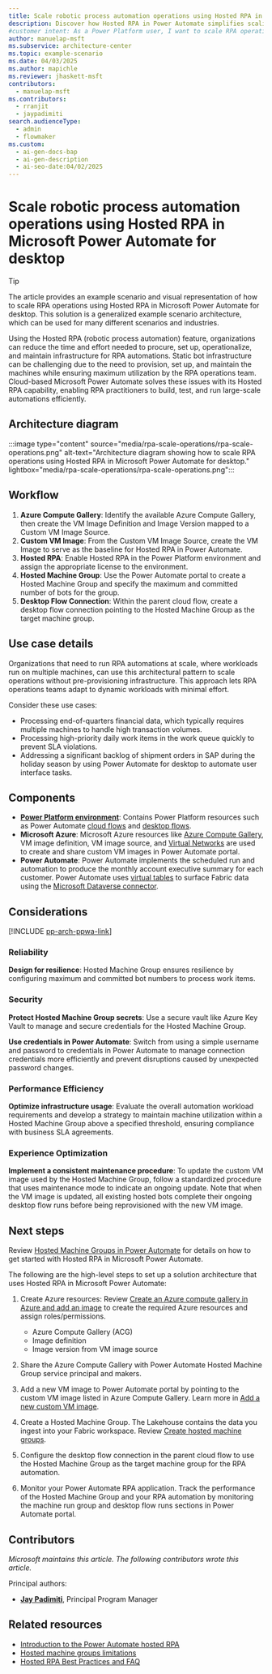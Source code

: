 ```yaml
---
title: ​​Scale robotic process automation operations using Hosted RPA in Microsoft Power Automate for desktop​
description: Discover how Hosted RPA in Power Automate simplifies scaling RPA operations by eliminating static bot infrastructure challenges.
#customer intent: As a Power Platform user, I want to scale RPA operations using Hosted RPA in Power Automate so that I can reduce infrastructure management efforts.  
author: manuelap-msft
ms.subservice: architecture-center
ms.topic: example-scenario
ms.date: 04/03/2025
ms.author: mapichle
ms.reviewer: jhaskett-msft
contributors:
  - manuelap-msft
ms.contributors:
  - rranjit
  - jaypadimiti
search.audienceType:
  - admin
  - flowmaker
ms.custom:
  - ai-gen-docs-bap
  - ai-gen-description
  - ai-seo-date:04/02/2025
---
```


# ​​Scale robotic process automation operations using Hosted RPA in Microsoft Power Automate for desktop​ 

> [!TIP]
> The article provides an example scenario and visual representation of how to ​​scale RPA operations using Hosted RPA in Microsoft Power Automate for desktop​. This solution is a generalized example scenario architecture, which can be used for many different scenarios and industries.

Using the Hosted RPA (robotic process automation) feature, organizations can reduce the time and effort needed to procure, set up, operationalize, and maintain infrastructure for RPA automations. Static bot infrastructure can be challenging due to the need to provision, set up, and maintain the machines while ensuring maximum utilization by the RPA operations team. Cloud-based Microsoft Power Automate solves these issues with its Hosted RPA capability, enabling RPA practitioners to build, test, and run large-scale automations efficiently.



## Architecture diagram

:::image type="content" source="media/rpa-scale-operations/rpa-scale-operations.png" alt-text="Architecture diagram showing ​​how to scale RPA operations using Hosted RPA in Microsoft Power Automate for desktop." lightbox="media/rpa-scale-operations/rpa-scale-operations.png":::

<!-- awaiting larger image to be provided -->

## Workflow

1. **Azure Compute Gallery**: Identify the available Azure Compute Gallery, then create the VM Image Definition and Image Version mapped to a Custom VM Image Source.  
1. **Custom VM Image**: From the Custom VM Image Source, create the VM Image to serve as the baseline for Hosted RPA in Power Automate.  
1. **Hosted RPA**: Enable Hosted RPA in the Power Platform environment and assign the appropriate license to the environment.
1. **Hosted Machine Group**: Use the Power Automate portal to create a Hosted Machine Group and specify the maximum and committed number of bots for the group.
1. **Desktop Flow Connection**: Within the parent cloud flow, create a desktop flow connection pointing to the Hosted Machine Group as the target machine group.

## Use case details

Organizations that need to run RPA automations at scale, where workloads run on multiple machines, can use this architectural pattern to scale operations without pre-provisioning infrastructure. This approach lets RPA operations teams adapt to dynamic workloads with minimal effort.  

Consider these use cases:

- Processing end-of-quarters financial data, which typically requires multiple machines to handle high transaction volumes.  
- Processing high-priority daily work items in the work queue quickly to prevent SLA violations.
- Addressing a significant backlog of shipment orders in SAP during the holiday season by using Power Automate for desktop to automate user interface tasks.

## Components

- **[Power Platform environment](/power-platform/admin/environments-overview)**: Contains Power Platform resources such as Power Automate [cloud flows](/power-automate/overview-cloud) and [desktop flows](/power-automate/desktop-flows/introduction).
- **Microsoft Azure**: Microsoft Azure resources like [Azure Compute Gallery](/azure/virtual-machines/azure-compute-gallery), VM image definition, VM image source, and [Virtual Networks](/azure/virtual-network/virtual-networks-overview) are used to create and share custom VM images in Power Automate portal.
- **Power Automate**: Power Automate implements the scheduled run and automation to produce the monthly account executive summary for each customer. Power Automate uses [virtual tables](/power-apps/maker/data-platform/create-edit-virtual-entities) to surface Fabric data using the [Microsoft Dataverse connector](/connectors/commondataserviceforapps/).

## Considerations

[!INCLUDE [pp-arch-ppwa-link](../../includes/pp-arch-ppwa-link.md)]

### Reliability

**Design for resilience**: Hosted Machine Group ensures resilience by configuring maximum and committed bot numbers to process work items.

### Security

**Protect Hosted Machine Group secrets**: Use a secure vault like Azure Key Vault to manage and secure credentials for the Hosted Machine Group.

**Use credentials in Power Automate**: Switch from using a simple username and password to credentials in Power Automate to manage connection credentials more efficiently and prevent disruptions caused by unexpected password changes.

### Performance Efficiency

**Optimize infrastructure usage**: Evaluate the overall automation workload requirements and develop a strategy to maintain machine utilization within a Hosted Machine Group above a specified threshold, ensuring compliance with business SLA agreements.

### Experience Optimization

**Implement a consistent maintenance procedure**: To update the custom VM image used by the Hosted Machine Group, follow a standardized procedure that uses maintenance mode to indicate an ongoing update. Note that when the VM image is updated, all existing hosted bots complete their ongoing desktop flow runs before being reprovisioned with the new VM image.

## Next steps

Review [Hosted Machine Groups in Power Automate](/power-automate/desktop-flows/hosted-machine-groups) for details on how to get started with Hosted RPA in Microsoft Power Automate.

The following are the high-level steps to set up a solution architecture that uses Hosted RPA in Microsoft Power Automate:

1. Create Azure resources: Review [Create an Azure compute gallery in Azure and add an image](/power-automate/desktop-flows/hosted-machine-groups#create-an-azure-compute-gallery-in-azure-and-add-an-image) to create the required Azure resources and assign roles/permissions.
    - Azure Compute Gallery (ACG)
    - Image definition
    - Image version from VM image source 

1. Share the Azure Compute Gallery with Power Automate Hosted Machine Group service principal and makers.

1. Add a new VM image to Power Automate portal by pointing to the custom VM image listed in Azure Compute Gallery. Learn more in [Add a new custom VM image](/power-automate/desktop-flows/hosted-machine-groups#add-a-new-custom-vm-image).

1. Create a Hosted Machine Group. The Lakehouse contains the data you ingest into your Fabric workspace. Review [Create hosted machine groups](/power-automate/desktop-flows/hosted-machine-groups#create-hosted-machine-groups).

1. Configure the desktop flow connection in the parent cloud flow to use the Hosted Machine Group as the target machine group for the RPA automation.

1. Monitor your Power Automate RPA application. Track the performance of the Hosted Machine Group and your RPA automation by monitoring the machine run group and desktop flow runs sections in Power Automate portal.

## Contributors

_Microsoft maintains this article. The following contributors wrote this article._

Principal authors:

- **[Jay Padimiti](https://www.linkedin.com/in/jpadimiti/)**, Principal Program Manager

## Related resources

- [Introduction to the Power Automate hosted RPA](/power-automate/desktop-flows/hosted-rpa-overview)
- [Hosted machine groups limitations](/power-automate/desktop-flows/hosted-machine-groups#hosted-machine-groups-limitations)
- [Hosted RPA Best Practices and FAQ](/power-automate/desktop-flows/hosted-rpa-faq)
